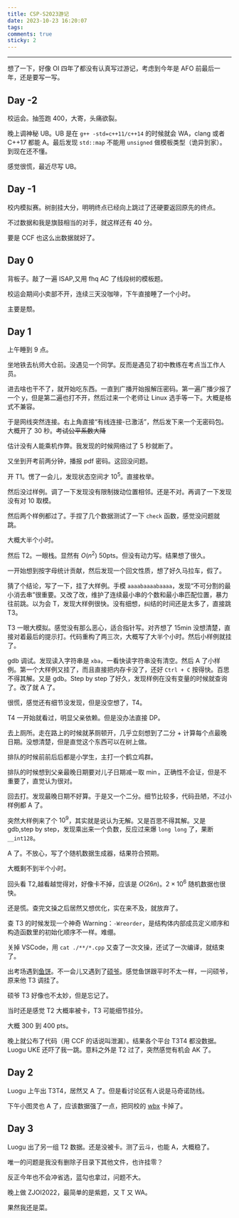 ```yaml
---
title: CSP-S2023游记
date: 2023-10-23 16:20:07
tags:
comments: true
sticky: 2
---
```


---
<!--more-->

想了一下，好像 OI 四年了都没有认真写过游记，考虑到今年是 AFO 前最后一年，还是要写一写。

## Day -2

校运会。抽签跑 400，大寄，头痛欲裂。

晚上调神秘 UB。UB 是在 `g++ -std=c++11/c++14` 的时候就会 WA，clang 或者 C++17 都能 A。最后发现 `std::map` 不能用 `unsigned` 做模板类型（诡异到家）。到现在还不懂。

感觉很慌，最近尽写 UB。

## Day -1

校内模拟赛。树剖挂大分，明明终点已经向上跳过了还硬要返回原先的终点。

不过数据和我是旗鼓相当的对手，就这样还有 40 分。

要是 CCF 也这么出数据就好了。

## Day 0

背板子。敲了一遍 ISAP,又用 fhq AC 了线段树的模板题。

校运会期间小卖部不开，连续三天没咖啡，下午直接睡了一个小时。

主要是颓。

## Day 1

上午睡到 9 点。

坐地铁去杭师大仓前。没遇见一个同学。反而是遇见了初中教练在考点当工作人员。

进去啥也干不了，就开始吃东西。一直到广播开始报解压密码。第一遍广播少报了一个 y，但是第二遍也打不开，然后过来一个老师让 Linux 选手等一下。大概是格式不兼容。

于是网线突然连接。右上角直接“有线连接-已激活”，然后发下来一个无密码包。大概开了 30 秒。~~考试公平系数大降~~

估计没有人能乘机作弊。我发现的时候网络过了 5 秒就断了。

又坐到开考前两分钟，播报 pdf 密码。这回没问题。

开 T1。愣了一会儿，发现状态空间才 $10^5$。直接枚举。

然后没过样例。调了一下发现没有限制拨动位置相邻。还是不对。再调了一下发现没有对 10 取模。

然后两个样例都过了。手捏了几个数据测试了一下 `check` 函数，感觉没问题就跳。

大概大半个小时。

然后 T2。一眼栈。显然有 $O(n^2)$ 50pts。但没有动力写。结果想了很久。

一开始想到按字母统计贡献，然后发现一个回文性质，想了好久马拉车，假了。

猜了个结论，写了一下，挂了大样例。手模 `aaaabaaaabaaaa`，发现“不可分割的最小消去串”很重要。又改了改，维护了连续最小串的个数和最小串匹配位置，暴力往前跳。以为会 T，发现大样例很快。没有细想，纠结的时间还是太多了，直接跳 T3。

T3 一眼大模拟。感觉没有那么恶心，适合指针写。对齐想了 15min 没想清楚，直接对着最后的提示打。代码重构了两三次，大概写了大半个小时。然后小样例就挂了。

gdb 调试。发现读入字符串是 `xba`，一看快读字符串没有清空。然后 A 了小样例。第一个大样例又挂了，而且直接把内存卡没了，还好 `Ctrl + C` 按得快。百思不得其解。又是 gdb。Step by step 了好久，发现样例在没有变量的时候就查询了。改了就 A 了。

很慌，感觉还有细节没发现，但是没空想了，T4。

T4 一开始就看过，明显父亲依赖。但是没办法直接 DP。

去上厕所。走在路上的时候就茅厕顿开，几乎立刻想到了二分 + 计算每个点最晚日期。没想清楚，但是直觉这个东西可以在树上做。

排队的时候前前后后都是小学生，主打一个鹤立鸡群。

排队的时候想到父亲最晚日期要对儿子日期减一取 $\min$。正确性不会证，但是不重要了，直觉认为很对。

回去打。发现最晚日期不好算。于是又一个二分。细节比较多，代码丑陋，不过小样例都 A 了。

突然大样例来了个 $10^9$，其实就是说认为无解。又是百思不得其解。又是 gdb,step by step，发现乘出来一个负数，反应过来爆 `long long` 了，果断 `__int128`。

A 了。不放心，写了个随机数据生成器，结果符合预期。

大概剩不到半个小时。

回头看 T2,越看越觉得对，好像卡不掉，应该是 $O(26n)$。$2\times 10^6$ 随机数据也很快。

还是慌。查完文操之后居然又想优化，实在来不及，就放弃了。

查 T3 的时候发现一个神奇 Warning：`-Wreorder`，是结构体内部成员定义顺序和构造函数里的初始化顺序不一样。难绷。

关掉 VSCode，用 `cat ./**/*.cpp` 又查了一次文操，还试了一次编译，就结束了。

出考场遇到[鱼饼](https://www.luogu.com.cn/user/333119)。不一会儿又遇到了[硕爷](https://www.luogu.com.cn/user/461426)。感觉鱼饼跟平时不太一样，一问硕爷，原来他 T3 调挂了。

硕爷 T3 好像也不太妙，但是忘记了。

当时还是感觉 T2 大概率被卡，T3 可能细节挂分。

大概 300 到 400 pts。

晚上就公布了代码（用 CCF 的话说叫泄漏）。结果各个平台 T3T4 都没数据。Luogu UKE 还吓了我一跳。意料之外是 T2 过了，突然感觉有机会 AK 了。

## Day 2

Luogu 上午出 T3T4，居然又 A 了。但是看讨论区有人说是马奇诺防线。

下午小图灵也 A 了，应该数据强了一点，把同校的 [wbx](https://www.luogu.com.cn/user/415701) 卡掉了。

## Day 3

Luogu 出了另一组 T2 数据。还是没被卡。测了云斗，也能 A，大概稳了。

唯一的问题是我没有删除子目录下其他文件，也许挂零？

反正今年也不会冲省选，蓝勾也拿过，问题不大。

晚上做 ZJOI2022，最简单的是紫题，又 T 又 WA。

果然我还是菜。
